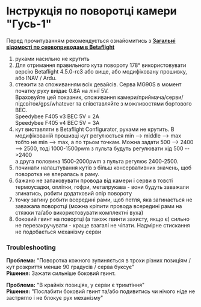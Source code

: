 # Інструкція по поворотці камери "Гусь-1"

Перед прочитуванням рекомендується ознайомитись з [**Загальні відомості по сервоприводам в Betaflight**](./Сервоприводи%20у%20Betaflight.md)  

1. руками насильно не крутить
2. Для отримання правильного кута повороту 178° використовувати версію Betaflight 4.5.0-rc3 або вище, або модифіковану прошивку, або INAV / Ardu.
3. стежити за споживанням всіх девайсів. Серва MG90S в момент початку руху виїдає 0.8A на лінії 5V.  
Враховуйте цей показник, споживання камери/приймача/серви/підсвіток/gps/whatever та співставляйте з можливостями бортового BEC.  
Speedybee F405 v3 BEC 5V = 2A  
Speedybee F405 v4 BEC 5V = 3A  
4. кут виставляти в Betaflight Configurator, руками не крутить.
В модифікованій прошивці кут регулюється min --> middle --> max  
тобто не min --> max, а по трьом точкам. Можна задати 500 --> 2400 --> 2500, тоді 1000-1500pwm з пульта будуть регулювати хід 500 -->2400  
а друга половина 1500-2000pwm з пульта регулює 2400-2500.
5. починати налаштування кутів з більш консервативних значень, щоб поворотка не впералась в раму.
6. бажано не запаковувати провода від камери і серви в товсті термоусадки, оплітки, гофри, металрукава - вони будуть заважали згинатись, робити додатковий опір повороту
7. точку загину робити всередині рами, щоб петля, яка загинається не заважала поворотці (можна кріпити провода всередині рами на стяжки та/або використовувати комплектні вуха)
8. боковий гвинт на повортці (а також гвинти захисту, якщо є) сильно не перезакручувати - краще взагалі не чіпати. Надмірне стискання не подобається механізму серви

### Troubleshooting
**Проблема:** "Поворотка кожного зупиняється в трохи різних позиціям / кут розкриття менше 90 градусів / серва буксує"  
**Рішення:** Зажати сильніше боковий гвинт.

**Проблема:** "В крайніх позиціях, у серви є тримтіння"  
**Рішення:** "Послабити боковий гвинт та/або подивитись чи нічого ніде не застрягло і не блокує рух механізму"